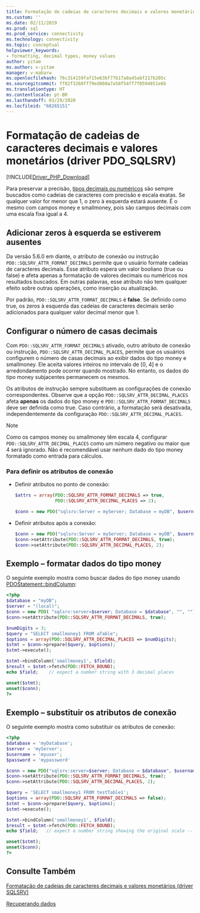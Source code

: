 ```yaml
---
title: Formatação de cadeias de caracteres decimais e valores monetários (driver PDO_SQLSRV) | Microsoft Docs
ms.custom: ''
ms.date: 02/11/2019
ms.prod: sql
ms.prod_service: connectivity
ms.technology: connectivity
ms.topic: conceptual
helpviewer_keywords:
- formatting, decimal types, money values
author: yitam
ms.author: v-yitam
manager: v-mabarw
ms.openlocfilehash: 76c314159faf15e63bf77b17a8a45abf217b205c
ms.sourcegitcommit: ff82f3260ff79ed860a7a58f54ff7f0594851e6b
ms.translationtype: HT
ms.contentlocale: pt-BR
ms.lasthandoff: 03/29/2020
ms.locfileid: "68265151"
---
```

# <a name="formatting-decimal-strings-and-money-values-pdo_sqlsrv-driver"></a>Formatação de cadeias de caracteres decimais e valores monetários (driver PDO_SQLSRV)
[!INCLUDE[Driver_PHP_Download](../../includes/driver_php_download.md)]

Para preservar a precisão, [tipos decimais ou numéricos](https://docs.microsoft.com/sql/t-sql/data-types/decimal-and-numeric-transact-sql) são sempre buscados como cadeias de caracteres com precisão e escala exatas. Se qualquer valor for menor que 1, o zero à esquerda estará ausente. É o mesmo com campos money e smallmoney, pois são campos decimais com uma escala fixa igual a 4.

## <a name="add-leading-zeroes-if-missing"></a>Adicionar zeros à esquerda se estiverem ausentes
Da versão 5.6.0 em diante, o atributo de conexão ou instrução `PDO::SQLSRV_ATTR_FORMAT_DECIMALS` permite que o usuário formate cadeias de caracteres decimais. Esse atributo espera um valor booliano (true ou false) e afeta apenas a formatação de valores decimais ou numéricos nos resultados buscados. Em outras palavras, esse atributo não tem qualquer efeito sobre outras operações, como inserção ou atualização.

Por padrão, `PDO::SQLSRV_ATTR_FORMAT_DECIMALS` é **false**. Se definido como true, os zeros à esquerda das cadeias de caracteres decimais serão adicionados para qualquer valor decimal menor que 1.

## <a name="configure-number-of-decimal-places"></a>Configurar o número de casas decimais
Com `PDO::SQLSRV_ATTR_FORMAT_DECIMALS` ativado, outro atributo de conexão ou instrução, `PDO::SQLSRV_ATTR_DECIMAL_PLACES`, permite que os usuários configurem o número de casas decimais ao exibir dados do tipo money e smallmoney. Ele aceita valores inteiros no intervalo de [0, 4] e o arredondamento pode ocorrer quando mostrado. No entanto, os dados do tipo money subjacentes permanecem os mesmos.

Os atributos de instrução sempre substituem as configurações de conexão correspondentes. Observe que a opção `PDO::SQLSRV_ATTR_DECIMAL_PLACES` afeta **apenas** os dados do tipo money e `PDO::SQLSRV_ATTR_FORMAT_DECIMALS` deve ser definida como true. Caso contrário, a formatação será desativada, independentemente da configuração `PDO::SQLSRV_ATTR_DECIMAL_PLACES`.

> [!NOTE]
> Como os campos money ou smallmoney têm escala 4, configurar `PDO::SQLSRV_ATTR_DECIMAL_PLACES` como um número negativo ou maior que 4 será ignorado. Não é recomendável usar nenhum dado do tipo money formatado como entrada para cálculos.

### <a name="to-set-the-connection-attributes"></a>Para definir os atributos de conexão

-   Definir atributos no ponto de conexão:

    ```php
    $attrs = array(PDO::SQLSRV_ATTR_FORMAT_DECIMALS => true,
                   PDO::SQLSRV_ATTR_DECIMAL_PLACES => 2);

    $conn = new PDO("sqlsrv:Server = myServer; Database = myDB", $username, $password, $attrs);
    ```

-   Definir atributos após a conexão:

    ```php
    $conn = new PDO("sqlsrv:Server = myServer; Database = myDB", $username, $password);
    $conn->setAttribute(PDO::SQLSRV_ATTR_FORMAT_DECIMALS, true);
    $conn->setAttribute(PDO::SQLSRV_ATTR_DECIMAL_PLACES, 2);
    ```

## <a name="example---format-money-data"></a>Exemplo – formatar dados do tipo money
O seguinte exemplo mostra como buscar dados do tipo money usando [PDOStatement::bindColumn](../../connect/php/pdostatement-bindcolumn.md):

```php
<?php
$database = "myDB";
$server = "(local)";
$conn = new PDO( "sqlsrv:server=$server; Database = $database", "", "");
$conn->setAttribute(PDO::SQLSRV_ATTR_FORMAT_DECIMALS, true);

$numDigits = 3;
$query = "SELECT smallmoney1 FROM aTable";
$options = array(PDO::SQLSRV_ATTR_DECIMAL_PLACES => $numDigits);
$stmt = $conn->prepare($query, $options);
$stmt->execute();

$stmt->bindColumn('smallmoney1', $field);
$result = $stmt->fetch(PDO::FETCH_BOUND);
echo $field;    // expect a number string with 3 decimal places

unset($stmt);
unset($conn);
?>
```

## <a name="example---override-connection-attributes"></a>Exemplo – substituir os atributos de conexão
O seguinte exemplo mostra como substituir os atributos de conexão:

```php
<?php
$database = 'myDatabase';
$server = 'myServer';
$username = 'myuser';
$password = 'mypassword'

$conn = new PDO("sqlsrv:server=$server; Database = $database", $username, $password);
$conn->setAttribute(PDO::SQLSRV_ATTR_FORMAT_DECIMALS, true);
$conn->setAttribute(PDO::SQLSRV_ATTR_DECIMAL_PLACES, 2);

$query = 'SELECT smallmoney1 FROM testTable1';
$options = array(PDO::SQLSRV_ATTR_FORMAT_DECIMALS => false);
$stmt = $conn->prepare($query, $options);
$stmt->execute();

$stmt->bindColumn('smallmoney1', $field);
$result = $stmt->fetch(PDO::FETCH_BOUND);  
echo $field;   // expect a number string showing the original scale -- 4 decimal places

unset($stmt);
unset($conn);
?>
```

## <a name="see-also"></a>Consulte Também
[Formatação de cadeias de caracteres decimais e valores monetários (driver SQLSRV)](../../connect/php/formatting-decimals-sqlsrv-driver.md)

[Recuperando dados](../../connect/php/retrieving-data.md)
